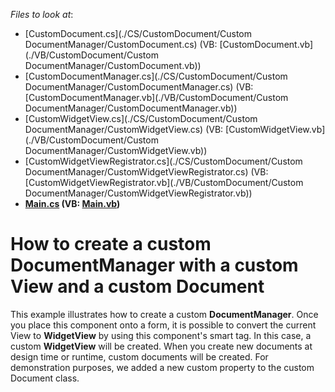 <!-- default file list -->
*Files to look at*:

* [CustomDocument.cs](./CS/CustomDocument/Custom DocumentManager/CustomDocument.cs) (VB: [CustomDocument.vb](./VB/CustomDocument/Custom DocumentManager/CustomDocument.vb))
* [CustomDocumentManager.cs](./CS/CustomDocument/Custom DocumentManager/CustomDocumentManager.cs) (VB: [CustomDocumentManager.vb](./VB/CustomDocument/Custom DocumentManager/CustomDocumentManager.vb))
* [CustomWidgetView.cs](./CS/CustomDocument/Custom DocumentManager/CustomWidgetView.cs) (VB: [CustomWidgetView.vb](./VB/CustomDocument/Custom DocumentManager/CustomWidgetView.vb))
* [CustomWidgetViewRegistrator.cs](./CS/CustomDocument/Custom DocumentManager/CustomWidgetViewRegistrator.cs) (VB: [CustomWidgetViewRegistrator.vb](./VB/CustomDocument/Custom DocumentManager/CustomWidgetViewRegistrator.vb))
* **[Main.cs](./CS/CustomDocument/Main.cs) (VB: [Main.vb](./VB/CustomDocument/Main.vb))**
<!-- default file list end -->
# How to create a custom DocumentManager with a custom View and a custom Document


This example illustrates how to create a custom <strong>DocumentManager</strong>. Once you place this component onto a form, it is possible to convert the current View to <strong>WidgetView</strong> by using this component's smart tag. In this case, a custom <strong>WidgetView</strong> will be created. When you create new documents at design time or runtime, custom documents will be created. For demonstration purposes, we added a new custom property to the custom Document class. 

<br/>


